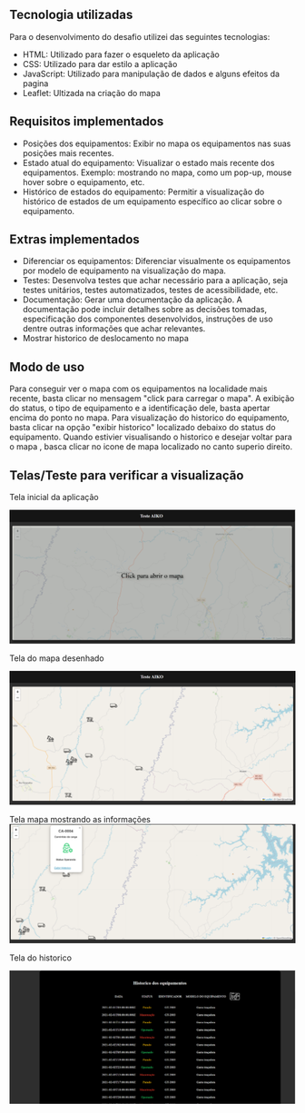 ## Tecnologia utilizadas
 Para o desenvolvimento do desafio utilizei das seguintes tecnologias: 
 * HTML: Utilizado para fazer o esqueleto da aplicação
 * CSS: Utilizado para dar estilo a aplicação
 * JavaScript: Utilizado para manipulação de dados e alguns efeitos da pagina
 * Leaflet: Ultizada na criação do mapa

## Requisitos implementados
 *  Posições dos equipamentos: Exibir no mapa os equipamentos nas suas posições mais recentes.
 *  Estado atual do equipamento: Visualizar o estado mais recente dos equipamentos. Exemplo: mostrando no mapa, como um pop-up, mouse hover sobre o equipamento, etc.
 *  Histórico de estados do equipamento: Permitir a visualização do histórico de estados de um equipamento específico ao clicar sobre o equipamento.

## Extras implementados
 * Diferenciar os equipamentos: Diferenciar visualmente os equipamentos por modelo de equipamento na visualização do mapa.
 * Testes: Desenvolva testes que achar necessário para a aplicação, seja testes unitários, testes automatizados, testes de acessibilidade, etc.
 * Documentação: Gerar uma documentação da aplicação. A documentação pode incluir detalhes sobre as decisões tomadas, especificação dos componentes desenvolvidos, instruções de uso dentre outras informações que achar relevantes.
* Mostrar historico de deslocamento no mapa
## Modo de uso
 Para conseguir ver o mapa com os equipamentos na localidade mais recente, basta clicar no mensagem "click para carregar o mapa". A exibição do status, o tipo de equipamento e a identificação dele, basta apertar encima do ponto no mapa. Para visualização do historico do equipamento, basta clicar na opção "exibir historico" localizado debaixo do status do equipamento. Quando estivier visualisando o historico e desejar voltar para o mapa , basca clicar no icone de mapa localizado no canto superio direito. 

 ## Telas/Teste para verificar a visualização
 
 Tela inicial da aplicação

 ![image inicia](img/telainicial.png)
 
 Tela do mapa desenhado

 ![mapa feito](img/mapaCriado.png)

 Tela mapa mostrando as informações
 ![mostrando informações](img/mapaFuncionando.png)

 Tela do historico

 ![historico](img/historico.png)
